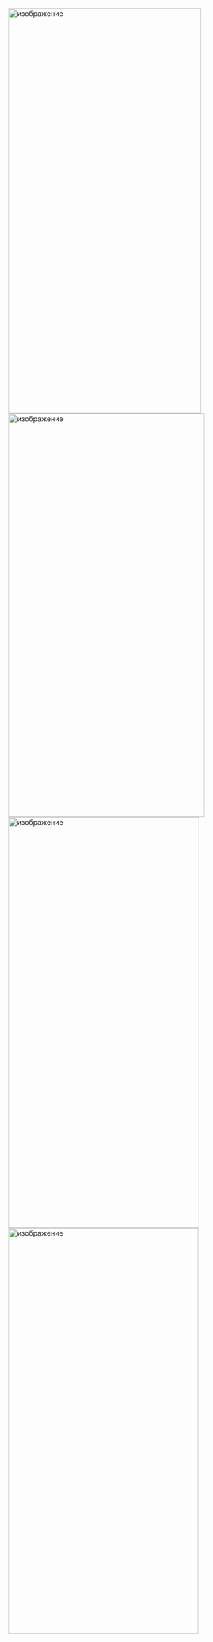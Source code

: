 <img width="388" height="813" alt="изображение" src="https://github.com/user-attachments/assets/50b1c50d-aadf-4971-a236-454463d3f43a" />
<img width="395" height="809" alt="изображение" src="https://github.com/user-attachments/assets/2cc8e2c5-6e0c-46e9-a30f-632611ec6c07" />
<img width="384" height="824" alt="изображение" src="https://github.com/user-attachments/assets/a4c352e7-2fc2-4400-959f-f1cfc74563bd" />
<img width="382" height="814" alt="изображение" src="https://github.com/user-attachments/assets/268affdc-ebc8-41ff-9745-f7fb688b7d79" />


